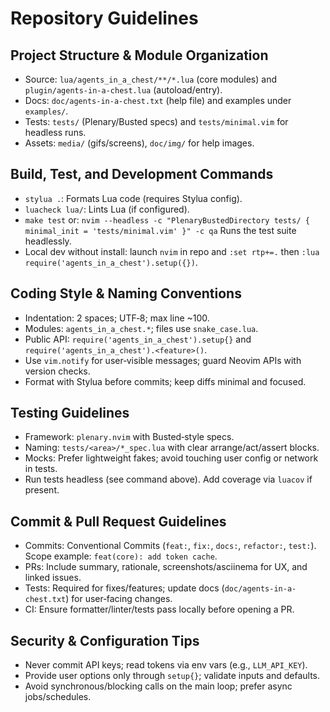 # Repository Guidelines

## Project Structure & Module Organization
- Source: `lua/agents_in_a_chest/**/*.lua` (core modules) and `plugin/agents-in-a-chest.lua` (autoload/entry).
- Docs: `doc/agents-in-a-chest.txt` (help file) and examples under `examples/`.
- Tests: `tests/` (Plenary/Busted specs) and `tests/minimal.vim` for headless runs.
- Assets: `media/` (gifs/screens), `doc/img/` for help images.

## Build, Test, and Development Commands
- `stylua .`: Formats Lua code (requires Stylua config).
- `luacheck lua/`: Lints Lua (if configured).
- `make test` or:
  `nvim --headless -c "PlenaryBustedDirectory tests/ { minimal_init = 'tests/minimal.vim' }" -c qa`
  Runs the test suite headlessly.
- Local dev without install: launch `nvim` in repo and `:set rtp+=.` then `:lua require('agents_in_a_chest').setup({})`.

## Coding Style & Naming Conventions
- Indentation: 2 spaces; UTF‑8; max line ~100.
- Modules: `agents_in_a_chest.*`; files use `snake_case.lua`.
- Public API: `require('agents_in_a_chest').setup{}` and `require('agents_in_a_chest').<feature>()`.
- Use `vim.notify` for user‑visible messages; guard Neovim APIs with version checks.
- Format with Stylua before commits; keep diffs minimal and focused.

## Testing Guidelines
- Framework: `plenary.nvim` with Busted‑style specs.
- Naming: `tests/<area>/*_spec.lua` with clear arrange/act/assert blocks.
- Mocks: Prefer lightweight fakes; avoid touching user config or network in tests.
- Run tests headless (see command above). Add coverage via `luacov` if present.

## Commit & Pull Request Guidelines
- Commits: Conventional Commits (`feat:`, `fix:`, `docs:`, `refactor:`, `test:`). Scope example: `feat(core): add token cache`.
- PRs: Include summary, rationale, screenshots/asciinema for UX, and linked issues.
- Tests: Required for fixes/features; update docs (`doc/agents-in-a-chest.txt`) for user‑facing changes.
- CI: Ensure formatter/linter/tests pass locally before opening a PR.

## Security & Configuration Tips
- Never commit API keys; read tokens via env vars (e.g., `LLM_API_KEY`).
- Provide user options only through `setup{}`; validate inputs and defaults.
- Avoid synchronous/blocking calls on the main loop; prefer async jobs/schedules.

